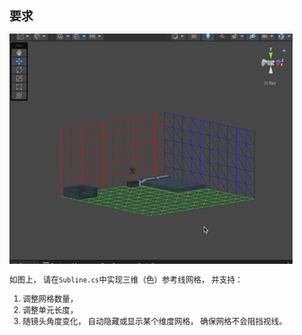 ## 要求


![Wire Mesh for XYZ](assets/wire-mesh-xyz.gif)

如图上， 请在`Subline.cs`中实现三维（色）参考线网格， 并支持：

1. 调整网格数量，
2. 调整单元长度，
3. 随镜头角度变化， 自动隐藏或显示某个维度网格， 确保网格不会阻挡视线。